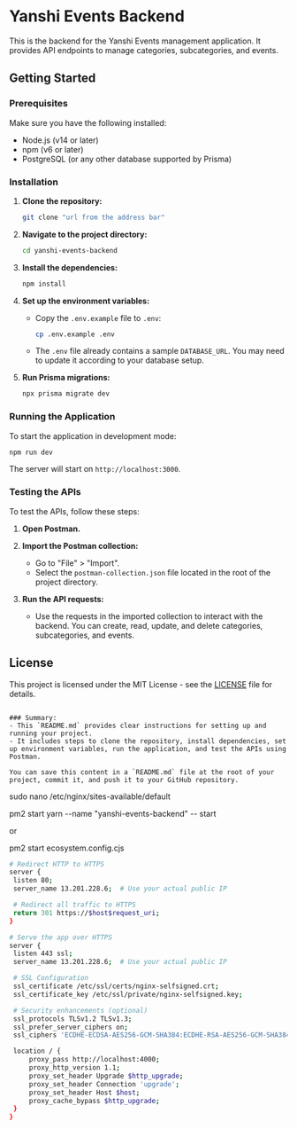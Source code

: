 # Yanshi Events Backend

This is the backend for the Yanshi Events management application. It provides API endpoints to manage categories, subcategories, and events.

## Getting Started

### Prerequisites

Make sure you have the following installed:

- Node.js (v14 or later)
- npm (v6 or later)
- PostgreSQL (or any other database supported by Prisma)

### Installation

1. **Clone the repository:**

   ```bash
   git clone "url from the address bar"
   ```

2. **Navigate to the project directory:**

   ```bash
   cd yanshi-events-backend
   ```

3. **Install the dependencies:**

   ```bash
   npm install
   ```

4. **Set up the environment variables:**

   - Copy the `.env.example` file to `.env`:

     ```bash
     cp .env.example .env
     ```

   - The `.env` file already contains a sample `DATABASE_URL`. You may need to update it according to your database setup.

5. **Run Prisma migrations:**

   ```bash
   npx prisma migrate dev
   ```

### Running the Application

To start the application in development mode:

```bash
npm run dev
```

The server will start on `http://localhost:3000`.

### Testing the APIs

To test the APIs, follow these steps:

1. **Open Postman.**

2. **Import the Postman collection:**

   - Go to "File" > "Import".
   - Select the `postman-collection.json` file located in the root of the project directory.

3. **Run the API requests:**

   - Use the requests in the imported collection to interact with the backend. You can create, read, update, and delete categories, subcategories, and events.

## License

This project is licensed under the MIT License - see the [LICENSE](LICENSE) file for details.

```

### Summary:
- This `README.md` provides clear instructions for setting up and running your project.
- It includes steps to clone the repository, install dependencies, set up environment variables, run the application, and test the APIs using Postman.

You can save this content in a `README.md` file at the root of your project, commit it, and push it to your GitHub repository.
```

sudo nano /etc/nginx/sites-available/default

pm2 start yarn --name "yanshi-events-backend" -- start

or

pm2 start ecosystem.config.cjs

```bash
# Redirect HTTP to HTTPS
server {
 listen 80;
 server_name 13.201.228.6;  # Use your actual public IP

 # Redirect all traffic to HTTPS
 return 301 https://$host$request_uri;
}

# Serve the app over HTTPS
server {
 listen 443 ssl;
 server_name 13.201.228.6;  # Use your actual public IP

 # SSL Configuration
 ssl_certificate /etc/ssl/certs/nginx-selfsigned.crt;
 ssl_certificate_key /etc/ssl/private/nginx-selfsigned.key;

 # Security enhancements (optional)
 ssl_protocols TLSv1.2 TLSv1.3;
 ssl_prefer_server_ciphers on;
 ssl_ciphers 'ECDHE-ECDSA-AES256-GCM-SHA384:ECDHE-RSA-AES256-GCM-SHA384';

 location / {
     proxy_pass http://localhost:4000;
     proxy_http_version 1.1;
     proxy_set_header Upgrade $http_upgrade;
     proxy_set_header Connection 'upgrade';
     proxy_set_header Host $host;
     proxy_cache_bypass $http_upgrade;
 }
}
```
